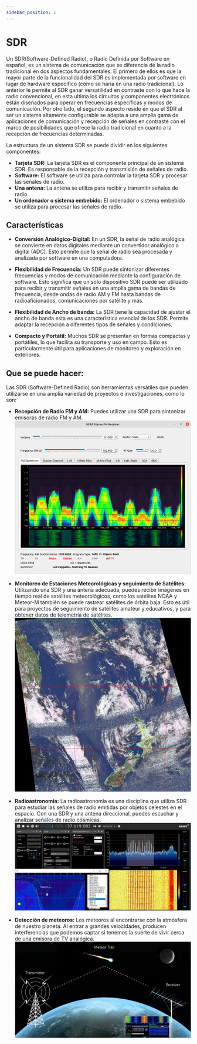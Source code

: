 ```yaml
---
sidebar_position: 1
---
```


# SDR

Un SDR(Software-Defined Radio), o Radio Definida por Software en español, es un sistema de comunicación que se diferencia de la radio tradicional en dos aspectos fundamentales: El primero de ellos es que la mayor parte de la funcionalidad del SDR es implementada por software en lugar de hardware específico (como se haría en una radio tradicional). Lo anterior le permite al SDR ganar versatilidad en contraste con lo que hace la radio convencional, en esta ultima los circuitos y componentes electrónicos están diseñados para operar en frecuencias específicas y modos de comunicación. Por otro lado, el segundo aspecto reside en que el SDR al ser un sistema altamente configurable  se adapta a una amplia gama de aplicaciones de comunicación y recepción de señales en contraste con el marco de posibilidades que ofrece la radio tradicional en cuanto a la recepción de frecuencias determinadas.

La estructura de un sistema SDR se puede dividir en los siguientes componentes:

- **Tarjeta SDR:** La tarjeta SDR es el componente principal de un sistema SDR. Es responsable de la recepción y transmisión de señales de radio.
- **Software:** El software se utiliza para controlar la tarjeta SDR y procesar las señales de radio.
- **Una antena:** La antena se utiliza para recibir y transmitir señales de radio.
- **Un ordenador o sistema embebido:** El ordenador o sistema embebido se utiliza para procesar las señales de radio.

## Características

- **Conversión Analógico-Digital:** En un SDR, la señal de radio analógica se convierte en datos digitales mediante un convertidor analógico a digital (ADC). Esto permite que la señal de radio sea procesada y analizada por software en una computadora.

- **Flexibilidad de Frecuencia:** Un SDR puede sintonizar diferentes frecuencias y modos de comunicación mediante la configuración de software. Esto significa que un solo dispositivo SDR puede ser utilizado para recibir y transmitir señales en una amplia gama de bandas de frecuencia, desde ondas de radio AM y FM hasta bandas de radioaficionados, comunicaciones por satélite y más.

- **Flexibilidad de Ancho de banda:** La SDR tiene la capacidad de ajustar el ancho de banda esta es una característica esencial de los SDR. Permite adaptar la recepción a diferentes tipos de señales y condiciones. 

- **Compacto y Portátil:** Muchos SDR se presentan en formas compactas y portátiles, lo que facilita su transporte y uso en campo. Esto es particularmente útil para aplicaciones de monitoreo y exploración en exteriores.

## Que se puede hacer:

Las SDR (Software-Defined Radio) son herramientas versátiles que pueden utilizarse en una amplia variedad de proyectos e investigaciones, como lo son:

- **Recepción de Radio FM y AM:** Puedes utilizar una SDR para sintonizar emisoras de radio FM y AM.
    ![FM](./img/fm.png)

- **Monitoreo de Estaciones Meteorológicas y seguimiento de Satélites:** Utilizando una SDR y una antena adecuada, puedes recibir imágenes en tiempo real de satélites meteorológicos, como los satélites NOAA y Meteor-M también se puede rastrear satélites de órbita baja. Esto es útil para proyectos de seguimiento de satélites amateur y educativos, y para obtener datos de telemetría de satélites.
    ![NOAA](./img/NOAA.jpg)

- **Radioastronomía:** La radioastronomía es una disciplina que utiliza SDR para estudiar las señales de radio emitidas por objetos celestes en el espacio. Con una SDR y una antena direccional, puedes escuchar y analizar señales de radio cósmicas.
    ![Radioastronomia](./img/radio.jpg)

- **Detección de meteoros:** Los meteoros al encontrarse con la atmósfera de nuestro planeta. Al entrar a grandes velocidades, producen interferencias que podemos captar si tenemos la suerte de vivir cerca de una emisora de TV analógica. 
    ![Meteoros](./img/Meteoros.png)